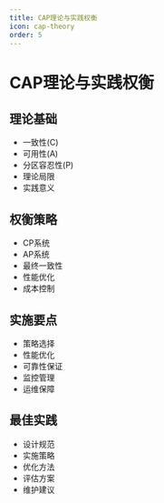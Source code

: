 ```yaml
---
title: CAP理论与实践权衡
icon: cap-theory
order: 5
---
```


# CAP理论与实践权衡

## 理论基础
- 一致性(C)
- 可用性(A)
- 分区容忍性(P)
- 理论局限
- 实践意义

## 权衡策略
- CP系统
- AP系统
- 最终一致性
- 性能优化
- 成本控制

## 实施要点
- 策略选择
- 性能优化
- 可靠性保证
- 监控管理
- 运维保障

## 最佳实践
- 设计规范
- 实施策略
- 优化方法
- 评估方案
- 维护建议
